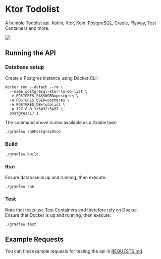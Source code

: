 # Ktor Todolist
A humble Todolist api. Kotlin, Ktor, Koin, PostgreSQL, Gradle, Flyway, Test Containers and more.

<img src="https://skillicons.dev/icons?i=kotlin,ktor,postgres,gradle" />

## Running the API

### Database setup
Create a Postgres instance using Docker CLI:
```shell
docker run --detach --rm \
  --name postgresql-ktor-to-do-list \
  -e POSTGRES_PASSWORD=postgres \
  -e POSTGRES_USER=postgres \
  -e POSTGRES_DB=todolist \
  -p 127.0.0.1:5432:5432 \
  postgres:17.1
```
The command above is also available as a Gradle task:
```shell
./gradlew runPostgresOnce
```

### Build
```shell
./gradlew build
```

### Run
Ensure database is up and running, then execute:
```shell
./gradlew run
```

### Test
Note that tests use Test Containers and therefore rely on Docker.  
Ensure that Docker is up and running, then execute:
```shell
./gradlew test
```

## Example Requests
You can find example requests for testing the api in [REQUESTS.md](REQUESTS.md).
